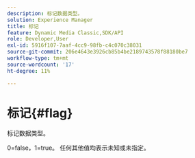 ```yaml
---
description: 标记数据类型。
solution: Experience Manager
title: 标记
feature: Dynamic Media Classic,SDK/API
role: Developer,User
exl-id: 5916f107-7aaf-4cc9-98fb-c4c070c38031
source-git-commit: 206e4643e3926cb85b4be2189743578f88180be7
workflow-type: tm+mt
source-wordcount: '17'
ht-degree: 11%

---
```


# 标记{#flag}

标记数据类型。

0=false，1=true。 任何其他值均表示未知或未指定。
